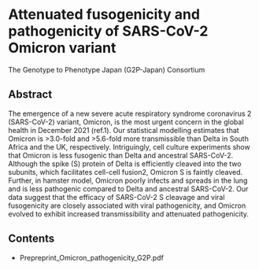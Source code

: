 # Attenuated fusogenicity and pathogenicity of SARS-CoV-2 Omicron variant

The Genotype to Phenotype Japan (G2P-Japan) Consortium  

## Abstract
The emergence of a new severe acute respiratory syndrome coronavirus 2 (SARS-CoV-2) variant, Omicron, is the most urgent concern in the global health in December 2021 (ref.1). Our statistical modelling estimates that Omicron is >3.0-fold and >5.6-fold more transmissible than Delta in South Africa and the UK, respectively. Intriguingly, cell culture experiments show that Omicron is less fusogenic than Delta and ancestral SARS-CoV-2. Although the spike (S) protein of Delta is efficiently cleaved into the two subunits, which facilitates cell-cell fusion2, Omicron S is faintly cleaved. Further, in hamster model, Omicron poorly infects and spreads in the lung and is less pathogenic compared to Delta and ancestral SARS-CoV-2. Our data suggest that the efficacy of SARS-CoV-2 S cleavage and viral fusogenicity are closely associated with viral pathogenicity, and Omicron evolved to exhibit increased transmissibility and attenuated pathogenicity.

## Contents
* Prepreprint_Omicron_pathogenicity_G2P.pdf
